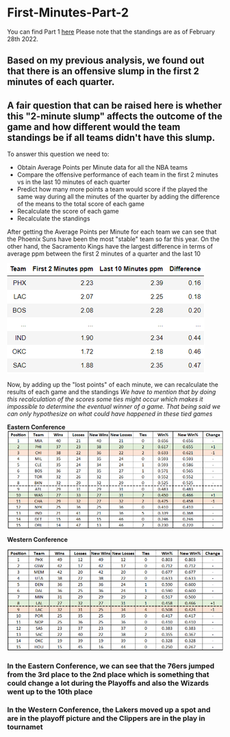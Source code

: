 # First-Minutes-Part-2

You can find Part 1 [here](https://github.com/MarlinMyrte/First-Minutes-Part-1)
Please note that the standings are as of February 28th 2022.

## Based on my previous analysis, we found out that there is an offensive slump in the first 2 minutes of each quarter.
## A fair question that can be raised here is whether this "2-minute slump" affects the outcome of the game and how different would the team standings be if all teams didn't have this slump.

To answer this question we need to:
- Obtain Average Points per Minute data for all the NBA teams
- Compare the offensive performance of each team in the first 2 minutes vs in the last 10 minutes of each quarter
- Predict how many more points a team would score if the played the same way during all the minutes of the quarter by adding the difference of the means to the total score of each game
- Recalculate the score of each game
- Recalculate the standings

After getting the Average Points per Minute for each team we can see that the Phoenix Suns have been the most "stable" team so far this year. On the other hand, the Sacramento Kings have the largest difference in terms of average ppm between the first 2 minutes of a quarter and the last 10

![alt text](https://github.com/MarlinMyrte/First-Minutes-Part-2/blob/main/Top%20Bottom%20diff.png "Top-Bottom 3")


Now, by adding up the "lost points" of each minute, we can recalculate the results of each game and the standings
*We have to mention that by doing this recalculation of the scores some ties might occur which makes it impossible to determine the eventual winner of a game. That being said we can only hypothesize on what could have happened in these tied games*

**Eastern Conference**
![alt text](https://github.com/MarlinMyrte/First-Minutes-Part-2/blob/main/East%20Standings.png "East")


**Western Conference**

![alt text](https://github.com/MarlinMyrte/First-Minutes-Part-2/blob/main/West%20Standings.png "West")

### In the Eastern Conference, we can see that the 76ers jumped from the 3rd place to the 2nd place which is something that could change a lot during the Playoffs and also the Wizards went up to the 10th place
### Ιn the Western Conference, the Lakers moved up a spot and are in the playoff picture and the Clippers are in the play in tournamet
